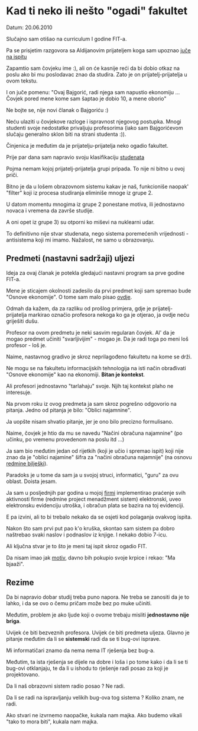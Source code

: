 # Kad ti neko ili nešto "ogadi" fakultet

Datum: 20.06.2010

Slučajno sam otišao na curriculum I godine FIT-a.

Pa se prisjetim razgovora sa Aldijanovim prijateljem koga sam upoznao [juče na ispitu](http://github.com/hernad/blog/blob/master/articles/bajgorologija-ii-polozena.markdown)

Zapamtio sam čovjeku ime :), ali on će kasnije reći da bi dobio otkaz na poslu ako bi mu poslodavac znao da studira. Zato je on prijatelj-prijatelja u ovom tekstu.

I on juče pomenu:  "Ovaj Bajgorić, radi njega sam napustio ekonomiju ... Čovjek pored mene kome sam šaptao je dobio 10, a mene oborio"

Ne bojte se, nije novi članak o Bajgoriću :)

Neću ulaziti u čovjekove razloge i ispravnost njegovog postupka. Mnogi studenti svoje nedostatke privaljuju profesorima (iako sam Bajgorićevom slučaju generalno sklon biti na strani studenta :)).

Činjenica je međutim da je prijatelju-prijatelja neko ogadio fakultet.

Prije par dana sam napravio svoju klasifikaciju [studenata](http://github.com/hernad/blog/blob/master/articles/tri-vrste-studenata-20100618.markdown)

Pojma nemam kojoj prijatelj-prijatelja grupi pripada. To nije ni bitno u ovoj priči. 

Bitno je da u lošem obrazovnom sistemu kakav je naš, funkcioniše  naopak' "filter" koji iz procesa studiranja eliminiše mnoge iz grupe 2.

U datom momentu mnogima iz grupe 2 ponestane motiva, ili jednostavno novaca i vremena da završe studije.

A oni opet iz grupe 3) su otporni ko miševi na nuklearni udar. 

To definitivno nije stvar studenata, nego sistema poremećenih vrijednosti - antisistema koji mi imamo. Nažalost, ne samo u obrazovanju.


## Predmeti (nastavni sadržaji) uljezi


Ideja za ovaj članak je potekla gledajući nastavni program sa prve godine FIT-a.

Mene je sticajem okolnosti zadesilo da prvi predmet koji sam spremao bude "Osnove ekonomije". O tome sam malo pisao [ovdje](http://github.com/hernad/blog/blob/master/articles/uos-koristan-posao-20100614.markdown).

Odmah da kažem, da za razliku od prošlog primjera, gdje je prijatelj-prijatelja markirao označio profesora nekoga ko ga je otjerao, ja ovdje neću griješiti dušu.

Profesor na ovom predmetu je neki sasvim regularan čovjek. Al' da je mogao predmet učiniti "svarljivijim" - mogao je. Da je radi toga po meni loš profesor - loš je.

Naime, nastavnog gradivo je skroz neprilagođeno fakultetu na kome se drži.  

Ne mogu se na fakultetu informacijskih tehnologija na isti način obrađivati "Osnove ekonomije" kao na ekonomiji. **Bitan je kontekst**.

Ali profesori jednostavno "tarlahaju" svoje. Njih taj kontekst plaho ne interesuje.


Na prvom roku iz ovog predmeta ja sam skroz pogrešno odgovorio na pitanja. Jedno od pitanja je bilo: "Oblici najamnine".

Ja uopšte nisam shvatio pitanje, jer je ono bilo precizno formulisano. 

Naime, čovjek je htio da mu se navedu "Načini obračuna najamnine" (po učinku, po vremenu provedenom na poslu itd ...)

Ja sam bio međutim jedan od rijetkih (koji je učio i spremao ispit) koji nije znao da je "oblici najamine" šifra za "načini obračuna najamnije" (na osnovu [redmine bilješki](http://redmine.bring.out.ba/issues/19652)).

Paradoks je u tome da sam ja u svojoj struci, informatici, "guru" za ovu oblast. Doista jesam. 

Ja sam u posljednjih par godina u mojoj [firmi](http://www.bring.out.ba)  implementirao praćenje svih aktivnosti firme (redmine project menadžment sistem) elektronski, uveo elektronsku evidenciju utroška, i obračun plata se bazira na toj evidenciji.

E pa izvini, ali to bi trebalo nekako da se osjeti kod polaganja ovakvog ispita.

Nakon što sam prvi put pao k'o kruška, skontao sam sistem pa dobro naštrebao svaki naslov i podnaslov iz knjige. I nekako dobio 7-icu.

Ali ključna stvar je to što je meni taj ispit skroz ogadio FIT.

Da nisam imao jak [motiv](http://github.com/hernad/blog/blob/master/articles/odakle-ja-na-fitu-20100616.markdown), davno bih pokupio svoje krpice i rekao: "Ma bjaaži".


## Rezime

Da bi napravio dobar studij treba puno napora. Ne treba se zanositi da je to lahko, i da se ovo o čemu pričam može bez po muke učiniti.

Međutim, problem je ako ljude koji o ovome trebaju misliti **jednostavno nije briga**.

Uvijek će biti bezveznih profesora. Uvijek će biti predmeta uljeza. Glavno je pitanje međutim da li se **sistemski** radi da se ti bug-ovi isprave.

Mi informatičari znamo da nema nema IT rješenja bez bug-a.

Međutim, ta ista rješenja se dijele na dobre i loša i po tome kako i da li se ti bug-ovi otklanjaju, te da li u ishodu to rješenje radi posao za koji je projektovano.

Da li naš obrazovni sistem radio posao ?  Ne radi.

Da li se radi na ispravljanju velikih bug-ova tog sistema ? Koliko znam, ne radi.

Ako stvari ne izvrnemo naopačke, kukala nam majka. Ako budemo vikali "tako to mora biti", kukala nam majka.


